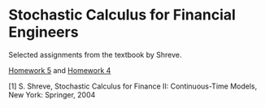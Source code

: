 # Stochastic Calculus for Financial Engineers

Selected assignments from the textbook by Shreve. 

[Homework 5](https://github.com/Riley25/FE-610/blob/main/HW/HW%205.pdf) and [Homework 4](https://github.com/Riley25/FE-610/blob/main/HW/HW%204.pdf)

[1]  S. Shreve, Stochastic Calculus for Finance II: Continuous-Time Models, New York: Springer, 2004


